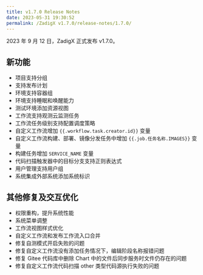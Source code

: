 ```yaml
---
title: v1.7.0 Release Notes
date: 2023-05-31 19:30:52
permalink: /ZadigX v1.7.0/release-notes/1.7.0/
---
```


2023 年 9 月 12 日，ZadigX 正式发布 v1.7.0。

## 新功能
- 项目支持分组
- 支持发布计划
- 环境支持容器组 
- 环境支持睡眠和唤醒能力
- 测试环境添加资源视图
- 工作流支持观测云监测任务 
- 工作流任务级别支持配置调度策略
- 自定义工作流增加 <span v-pre>`{{.workflow.task.creator.id}}`</span> 变量
- 自定义工作流构建、部署、镜像分发任务中增加 <span v-pre>`{{.job.任务名称.IMAGES}}`</span> 变量
- 构建任务增加 `SERVICE_NAME` 变量
- 代码扫描触发器中的目标分支支持正则表达式
- 用户管理支持用户组
- 系统集成外部系统添加系统标识

## 其他修复及交互优化
- 权限重构，提升系统性能
- 系统菜单调整
- 工作流视图样式优化
- 自定义工作流和发布工作流入口合并
- 修复自测模式开启失败的问题
- 修复自定义工作流没有添加任务情况下，编辑阶段名称报错问题
- 修复 Gitee 代码库中删除 Chart 中的文件后同步服务时文件仍存在的问题
- 修复自定义工作流代码扫描 other 类型代码源执行失败的问题
